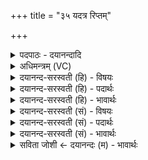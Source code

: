 +++
title = "३५ यदत्र रिप्तम्"

+++
<details><summary>पदपाठः - दयानन्दादि</summary>

यत्। अत्र॑। रि॒प्तम्। र॒सिनः॑। सु॒तस्य॑। यत्। इन्द्रः॑। अपि॑बत्। शची॑भिः। अ॒हम्। तत्। अ॒स्य॒। मन॑सा। शि॒वेन॑। सोम॑म्। राजा॑नम्। इ॒ह। भ॒क्ष॒या॒मि॒। ३५।
</details>

<details><summary>अधिमन्त्रम् (VC)</summary>

- सोमो देवता
- हैमवर्चिर्ऋषिः
- विराट् त्रिष्टुप्
- धैवतः
</details>

<details><summary>दयानन्द-सरस्वती (हि) - विषयः</summary>

मनुष्यों को चाहिये कि सब को आनन्द करें, इस विषय को अगले मन्त्र में कहा है ॥
</details>

<details><summary>दयानन्द-सरस्वती (हि) - पदार्थः</summary>

पदार्थान्वयभाषाः -  हे मनुष्य लोगो ! जैसे (अहम्) मैं (इह) इस संसार में (अस्य) इस (सुतस्य) सिद्ध किये हुए (रसिनः) प्रशंसित रसयुक्त पदार्थ का (यत्) जो भाग (अत्र) इस संसार ही में (रिप्तम्) लिप्त=प्राप्त है वा (इन्द्रः) सूर्य्य (शचीभिः) आकर्षणादि कर्मों के साथ (यत्) जो (अपिबत्) पीता है, (तत्) उसको और (राजानम्) प्रकाशमान (सोमम्) ओषधियों के रस को (शिवेन) कल्याणकारक (मनसा) मन से (भक्षयामि) भक्षण करता और पीता हूँ, वैसे तुम भी किया और पिया करो ॥३५ ॥
</details>

<details><summary>दयानन्द-सरस्वती (हि) - भावार्थः</summary>

भावार्थभाषाः -  हे मनुष्यो ! जैसे सूर्य अपनी किरणों से जलों का आकर्षण कर और वर्षा से सबको सुखी करता है, वैसे ही अनुकूल क्रियाओं से रसों का सेवन अच्छे प्रकार करके बल को बढ़ा कीर्ति से सब को तुम लोग आनन्दित करो ॥३५ ॥
</details>

<details><summary>दयानन्द-सरस्वती (सं) - विषयः</summary>

मनुष्यैः सर्व आनन्दयितव्य इत्याह ॥
</details>

<details><summary>दयानन्द-सरस्वती (सं) - पदार्थः</summary>

पदार्थान्वयभाषाः -  हे मनुष्याः ! यथाहमिहास्य सुतस्य रसिनो यदत्र रिप्तमस्तीन्द्रश्शचीभिर्यदपिबत्, तद् राजानं सोमं च शिवेन मनसा भक्षयामि, तथा यूयमपि भक्षयत ॥३५ ॥
</details>

<details><summary>दयानन्द-सरस्वती (सं) - भावार्थः</summary>

भावार्थभाषाः -  हे मनुष्याः ! यथा सूर्यः स्वकिरणैर्जलान्याकृष्य वर्षित्वा सर्वान् सुखयति, तथैवानुकूलाभिः क्रियाभी रसान् संसेव्य बलमुन्नीय यशोवृष्ट्या सर्वान् यूयमानन्दयत ॥३५ ॥
</details>

<details><summary>सविता जोशी ← दयानन्दः (म) - भावार्थः</summary>

भावार्थभाषाः -  हे माणसांनो ! सूर्य जसा आपल्या किरणांद्वारे जल आकर्षित करून वर खेचतो व परत पर्जन्यरूपाने वर्षाव करून सर्वांना सुखी करतो, तसेच योग्य प्रक्रिया करून रसांचे सेवन करून चांगल्या प्रकारे बल वाढवा व कीर्ती प्राप्त करून सर्वांना आनंदित करा.
</details>